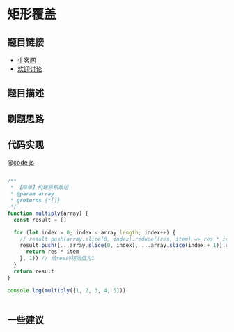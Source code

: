 # 矩形覆盖




## 题目链接

- [牛客网]()
- [欢迎讨论]()

## 题目描述


## 刷题思路

## 代码实现

@[code js](@code/algorithm/剑指/动态规划/multiply.js)

```js

/**
 * 【简单】构建乘积数组
 * @param array
 * @returns {*[]}
 */
function multiply(array) {
  const result = []

  for (let index = 0; index < array.length; index++) {
    // result.push(array.slice(0, index).reduce((res, item) => res * item, 1) * array.slice(index + 1).reduce((res, item) => res * item, 1))
    result.push([...array.slice(0, index), ...array.slice(index + 1)].reduce((res, item) => {
      return res * item
    }, 1)) // 给res的初始值为1
  }
  return result
}

console.log(multiply([1, 2, 3, 4, 5]))



```


## 一些建议